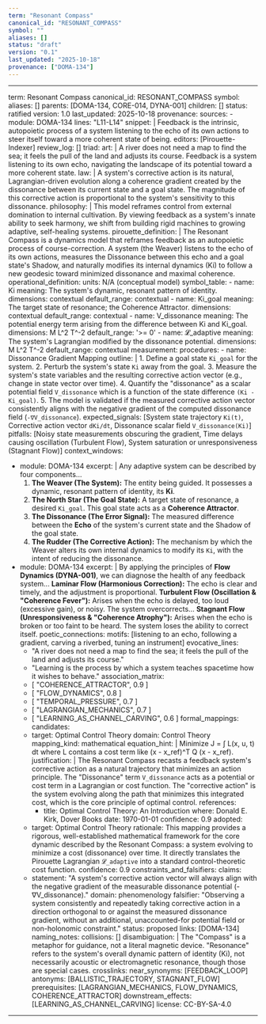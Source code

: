 ```yaml
---
term: "Resonant Compass"
canonical_id: "RESONANT_COMPASS"
symbol: ""
aliases: []
status: "draft"
version: "0.1"
last_updated: "2025-10-18"
provenance: ["DOMA-134"]
---
```


---
term: Resonant Compass
canonical_id: RESONANT_COMPASS
symbol: 
aliases: []
parents: [DOMA-134, CORE-014, DYNA-001]
children: []
status: ratified
version: 1.0
last_updated: 2025-10-18
provenance:
  sources:
    - module: DOMA-134
      lines: "L11-L14"
      snippet: |
        Feedback is the intrinsic, autopoietic process of a system listening to the echo of its own actions to steer itself toward a more coherent state of being.
  editors: [Pirouette-Indexer]
  review_log: []
triad:
  art: |
    A river does not need a map to find the sea; it feels the pull of the land and adjusts its course. Feedback is a system listening to its own echo, navigating the landscape of its potential toward a more coherent state.
  law: |
    A system's corrective action is its natural, Lagrangian-driven evolution along a coherence gradient created by the dissonance between its current state and a goal state. The magnitude of this corrective action is proportional to the system's sensitivity to this dissonance.
  philosophy: |
    This model reframes control from external domination to internal cultivation. By viewing feedback as a system's innate ability to seek harmony, we shift from building rigid machines to growing adaptive, self-healing systems.
pirouette_definition: |
  The Resonant Compass is a dynamics model that reframes feedback as an autopoietic process of course-correction. A system (the Weaver) listens to the echo of its own actions, measures the Dissonance between this echo and a goal state's Shadow, and naturally modifies its internal dynamics (Ki) to follow a new geodesic toward minimized dissonance and maximal coherence.
operational_definition:
  units: N/A (conceptual model)
  symbol_table:
    - name: Ki
      meaning: The system's dynamic, resonant pattern of identity.
      dimensions: contextual
      default_range: contextual
    - name: Ki_goal
      meaning: The target state of resonance; the Coherence Attractor.
      dimensions: contextual
      default_range: contextual
    - name: V_dissonance
      meaning: The potential energy term arising from the difference between Ki and Ki_goal.
      dimensions: M L^2 T^-2
      default_range: '>= 0'
    - name: 𝓛_adaptive
      meaning: The system's Lagrangian modified by the dissonance potential.
      dimensions: M L^2 T^-2
      default_range: contextual
  measurement:
    procedures:
      - name: Dissonance Gradient Mapping
        outline: |
          1. Define a goal state `Ki_goal` for the system.
          2. Perturb the system's state `Ki` away from the goal.
          3. Measure the system's state variables and the resulting corrective action vector (e.g., change in state vector over time).
          4. Quantify the "dissonance" as a scalar potential field `V_dissonance` which is a function of the state difference `(Ki - Ki_goal)`.
          5. The model is validated if the measured corrective action vector consistently aligns with the negative gradient of the computed dissonance field (`-∇V_dissonance`).
        expected_signals: [System state trajectory `Ki(t)`, Corrective action vector `dKi/dt`, Dissonance scalar field `V_dissonance(Ki)`]
        pitfalls: [Noisy state measurements obscuring the gradient, Time delays causing oscillation (Turbulent Flow), System saturation or unresponsiveness (Stagnant Flow)]
context_windows:
  - module: DOMA-134
    excerpt: |
      Any adaptive system can be described by four components...
      1. **The Weaver (The System):** The entity being guided. It possesses a dynamic, resonant pattern of identity, its **Ki**.
      2. **The North Star (The Goal State):** A target state of resonance, a desired `Ki_goal`. This goal state acts as a **Coherence Attractor**.
      3. **The Dissonance (The Error Signal):** The measured difference between the **Echo** of the system's current state and the Shadow of the goal state.
      4. **The Rudder (The Corrective Action):** The mechanism by which the Weaver alters its own internal dynamics to modify its `Ki`, with the intent of reducing the dissonance.
  - module: DOMA-134
    excerpt: |
      By applying the principles of **Flow Dynamics (DYNA-001)**, we can diagnose the health of any feedback system...
      **Laminar Flow (Harmonious Correction):** The echo is clear and timely, and the adjustment is proportional.
      **Turbulent Flow (Oscillation & "Coherence Fever"):** Arises when the echo is delayed, too loud (excessive gain), or noisy. The system overcorrects...
      **Stagnant Flow (Unresponsiveness & "Coherence Atrophy"):** Arises when the echo is broken or too faint to be heard. The system loses the ability to correct itself.
poetic_connections:
  motifs: [listening to an echo, following a gradient, carving a riverbed, tuning an instrument]
  evocative_lines:
    - "A river does not need a map to find the sea; it feels the pull of the land and adjusts its course."
    - "Learning is the process by which a system teaches spacetime how it wishes to behave."
  association_matrix:
    - [ "COHERENCE_ATTRACTOR", 0.9 ]
    - [ "FLOW_DYNAMICS", 0.8 ]
    - [ "TEMPORAL_PRESSURE", 0.7 ]
    - [ "LAGRANGIAN_MECHANICS", 0.7 ]
    - [ "LEARNING_AS_CHANNEL_CARVING", 0.6 ]
formal_mappings:
  candidates:
    - target: Optimal Control Theory
      domain: Control Theory
      mapping_kind: mathematical
      equation_hint: |
        Minimize J = ∫ L(x, u, t) dt where L contains a cost term like (x - x_ref)^T Q (x - x_ref).
      justification: |
        The Resonant Compass recasts a feedback system's corrective action as a natural trajectory that minimizes an action principle. The "Dissonance" term `V_dissonance` acts as a potential or cost term in a Lagrangian or cost function. The "corrective action" is the system evolving along the path that minimizes this integrated cost, which is the core principle of optimal control.
      references:
        - title: Optimal Control Theory: An Introduction
          where: Donald E. Kirk, Dover Books
          date: 1970-01-01
      confidence: 0.9
  adopted:
    - target: Optimal Control Theory
      rationale: This mapping provides a rigorous, well-established mathematical framework for the core dynamic described by the Resonant Compass: a system evolving to minimize a cost (dissonance) over time. It directly translates the Pirouette Lagrangian `𝓛_adaptive` into a standard control-theoretic cost function.
      confidence: 0.9
constraints_and_falsifiers:
  claims:
    - statement: "A system's corrective action vector will always align with the negative gradient of the measurable dissonance potential (-∇V_dissonance)."
      domain: phenomenology
      falsifier: "Observing a system consistently and repeatedly taking corrective action in a direction orthogonal to or against the measured dissonance gradient, without an additional, unaccounted-for potential field or non-holonomic constraint."
      status: proposed
      links: [DOMA-134]
naming_notes:
  collisions: []
  disambiguation: |
    The "Compass" is a metaphor for guidance, not a literal magnetic device. "Resonance" refers to the system's overall dynamic pattern of identity (Ki), not necessarily acoustic or electromagnetic resonance, though those are special cases.
crosslinks:
  near_synonyms: [FEEDBACK_LOOP]
  antonyms: [BALLISTIC_TRAJECTORY, STAGNANT_FLOW]
  prerequisites: [LAGRANGIAN_MECHANICS, FLOW_DYNAMICS, COHERENCE_ATTRACTOR]
  downstream_effects: [LEARNING_AS_CHANNEL_CARVING]
license: CC-BY-SA-4.0
---